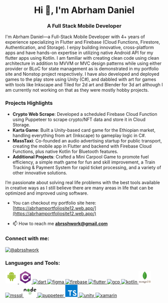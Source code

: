 <h1 align="center">Hi 👋, I'm Abrham Daniel</h1>
<h3 align="center">A Full Stack Mobile Developer</h3>
I'm Abrham Daniel—a Full-Stack Mobile Developer with 4+ years of experience specializing in Flutter and Firebase (Cloud Functions, Firestore, Authentication, and Storage). I enjoy building innovative, cross-platform apps and have hands-on expertise in utilizing native Android API for my flutter apps using Kotlin. I am familiar with creating clean code using clean architecture in addition to MVVM or MVC design patterns while using either provider or BLoC for state management as is demonstrated in my portfolio site and Nonstop project respectively. I have also developed and deployed games to the play store using Unity (C#), and dabbled with art for games with tools like Inkscape and Tiled for 2d art and Blender for 3d art although I am currently not working on that as they were mostly hobby projects.

### Projects Highlights

- **Crypto Web Scrape**: Developed a scheduled Firebase Cloud Function using Puppeteer to scrape crypto/NFT data and store it in Cloud Storage.
- **Karta Game**: Built a Unity-based card game for the Ethiopian market, handling everything from art (Inkscape) to gameplay logic in C#.
- **MassTaxi**: Co-founded an audio advertising startup for public transport, creating the mobile app in Flutter and backend with Firebase Cloud Functions, plus native Kotlin for Bluetooth features.
- **Additional Projects**: Crafted a Mini Carpool Game to promote fuel efficiency, a simple math game for fun and skill improvement, a Train Tracking & Payment System for rapid ticket processing, and a variety of other innovative solutions.

I’m passionate about solving real life problems with the best tools available in creative ways as I still believe there are many areas in life that can be optimized and improved using software.

- You can checkout my portfolio site here: [https://abrhamportfoliosite12.web.app/](https://abrhamportfoliosite12.web.app/)

- 📫 How to reach me **abrsshwork@gmail.com**

<h3 align="left">Connect with me:</h3>
<p align="left">
<a href="https://www.hackerrank.com/@abrsshwork" target="blank"><img align="center" src="https://raw.githubusercontent.com/rahuldkjain/github-profile-readme-generator/master/src/images/icons/Social/hackerrank.svg" alt="@abrsshwork" height="30" width="40" /></a>
</p>

<h3 align="left">Languages and Tools:</h3>
<p align="left"> <a href="https://developer.android.com" target="_blank" rel="noreferrer"> <img src="https://raw.githubusercontent.com/devicons/devicon/master/icons/android/android-original-wordmark.svg" alt="android" width="40" height="40"/> </a> <a href="https://www.w3schools.com/cs/" target="_blank" rel="noreferrer"> <img src="https://raw.githubusercontent.com/devicons/devicon/master/icons/csharp/csharp-original.svg" alt="csharp" width="40" height="40"/> </a> <a href="https://dart.dev" target="_blank" rel="noreferrer"> <img src="https://www.vectorlogo.zone/logos/dartlang/dartlang-icon.svg" alt="dart" width="40" height="40"/> </a> <a href="https://www.figma.com/" target="_blank" rel="noreferrer"> <img src="https://www.vectorlogo.zone/logos/figma/figma-icon.svg" alt="figma" width="40" height="40"/> </a> <a href="https://firebase.google.com/" target="_blank" rel="noreferrer"> <img src="https://www.vectorlogo.zone/logos/firebase/firebase-icon.svg" alt="firebase" width="40" height="40"/> </a> <a href="https://flutter.dev" target="_blank" rel="noreferrer"> <img src="https://www.vectorlogo.zone/logos/flutterio/flutterio-icon.svg" alt="flutter" width="40" height="40"/> </a> <a href="https://cloud.google.com" target="_blank" rel="noreferrer"> <img src="https://www.vectorlogo.zone/logos/google_cloud/google_cloud-icon.svg" alt="gcp" width="40" height="40"/> </a> <a href="https://kotlinlang.org" target="_blank" rel="noreferrer"> <img src="https://www.vectorlogo.zone/logos/kotlinlang/kotlinlang-icon.svg" alt="kotlin" width="40" height="40"/> </a> <a href="https://www.mongodb.com/" target="_blank" rel="noreferrer"> <img src="https://raw.githubusercontent.com/devicons/devicon/master/icons/mongodb/mongodb-original-wordmark.svg" alt="mongodb" width="40" height="40"/> </a> <a href="https://www.microsoft.com/en-us/sql-server" target="_blank" rel="noreferrer"> <img src="https://www.svgrepo.com/show/303229/microsoft-sql-server-logo.svg" alt="mssql" width="40" height="40"/> </a> <a href="https://nodejs.org" target="_blank" rel="noreferrer"> <img src="https://raw.githubusercontent.com/devicons/devicon/master/icons/nodejs/nodejs-original-wordmark.svg" alt="nodejs" width="40" height="40"/> </a> <a href="https://github.com/puppeteer/puppeteer" target="_blank" rel="noreferrer"> <img src="https://www.vectorlogo.zone/logos/pptrdev/pptrdev-official.svg" alt="puppeteer" width="40" height="40"/> </a> <a href="https://www.typescriptlang.org/" target="_blank" rel="noreferrer"> <img src="https://raw.githubusercontent.com/devicons/devicon/master/icons/typescript/typescript-original.svg" alt="typescript" width="40" height="40"/> </a> <a href="https://unity.com/" target="_blank" rel="noreferrer"> <img src="https://www.vectorlogo.zone/logos/unity3d/unity3d-icon.svg" alt="unity" width="40" height="40"/> </a> <a href="https://dotnet.microsoft.com/apps/xamarin" target="_blank" rel="noreferrer"> <img src="https://raw.githubusercontent.com/detain/svg-logos/780f25886640cef088af994181646db2f6b1a3f8/svg/xamarin.svg" alt="xamarin" width="40" height="40"/> </a> </p>
